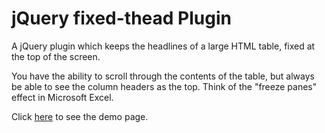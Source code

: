 jQuery fixed-thead Plugin
=============================================================================================================
A jQuery plugin which keeps the headlines of a large HTML table, fixed at the top of the screen.<br />

You have the ability to scroll through the contents of the table, but always be able to see the column headers as the top. Think of the "freeze panes" effect in Microsoft Excel.

Click [here](https://ktzoulas.github.io/demos/fixed-thead/index.html) to see the demo page.
